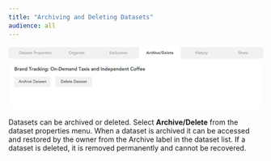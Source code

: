 ```yaml
---
title: "Archiving and Deleting Datasets"
audience: all
---
```


![](images/ArchiveDelete.png)

Datasets can be archived or deleted. Select **Archive/Delete** from the
dataset properties menu. When a dataset is archived it can be accessed and
restored by the owner from the Archive label in the dataset list. If a dataset
is deleted, it is removed permanently and cannot be recovered.

